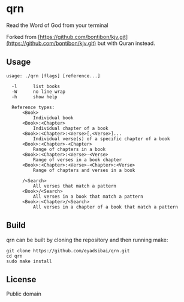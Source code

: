 # qrn

Read the Word of God from your terminal

Forked from [https://github.com/bontibon/kjv.git](https://github.com/bontibon/kjv.git) but with Quran instead.


## Usage

    usage: ./qrn [flags] [reference...]

      -l      list books
      -W      no line wrap
      -h      show help

      Reference types:
          <Book>
              Individual book
          <Book>:<Chapter>
              Individual chapter of a book
          <Book>:<Chapter>:<Verse>[,<Verse>]...
              Individual verse(s) of a specific chapter of a book
          <Book>:<Chapter>-<Chapter>
              Range of chapters in a book
          <Book>:<Chapter>:<Verse>-<Verse>
              Range of verses in a book chapter
          <Book>:<Chapter>:<Verse>-<Chapter>:<Verse>
              Range of chapters and verses in a book

          /<Search>
              All verses that match a pattern
          <Book>/<Search>
              All verses in a book that match a pattern
          <Book>:<Chapter>/<Search>
              All verses in a chapter of a book that match a pattern

## Build

qrn can be built by cloning the repository and then running make:

    git clone https://github.com/eyadsibai/qrn.git
    cd qrn
    sudo make install

## License

Public domain
